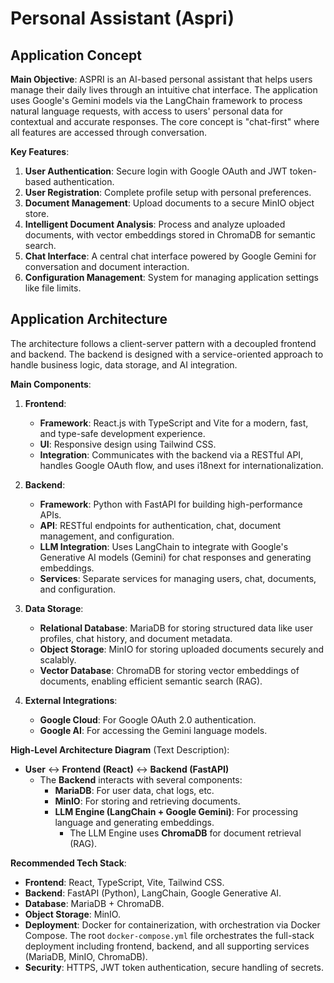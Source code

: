 # Personal Assistant (Aspri)

## Application Concept

**Main Objective**: ASPRI is an AI-based personal assistant that helps users manage their daily lives through an intuitive chat interface. The application uses Google's Gemini models via the LangChain framework to process natural language requests, with access to users' personal data for contextual and accurate responses. The core concept is "chat-first" where all features are accessed through conversation.

**Key Features**:
1. **User Authentication**: Secure login with Google OAuth and JWT token-based authentication.
2. **User Registration**: Complete profile setup with personal preferences.
3. **Document Management**: Upload documents to a secure MinIO object store.
4. **Intelligent Document Analysis**: Process and analyze uploaded documents, with vector embeddings stored in ChromaDB for semantic search.
5. **Chat Interface**: A central chat interface powered by Google Gemini for conversation and document interaction.
6. **Configuration Management**: System for managing application settings like file limits.

## Application Architecture

The architecture follows a client-server pattern with a decoupled frontend and backend. The backend is designed with a service-oriented approach to handle business logic, data storage, and AI integration.

**Main Components**:
1.  **Frontend**:
    -   **Framework**: React.js with TypeScript and Vite for a modern, fast, and type-safe development experience.
    -   **UI**: Responsive design using Tailwind CSS.
    -   **Integration**: Communicates with the backend via a RESTful API, handles Google OAuth flow, and uses i18next for internationalization.

2.  **Backend**:
    -   **Framework**: Python with FastAPI for building high-performance APIs.
    -   **API**: RESTful endpoints for authentication, chat, document management, and configuration.
    -   **LLM Integration**: Uses LangChain to integrate with Google's Generative AI models (Gemini) for chat responses and generating embeddings.
    -   **Services**: Separate services for managing users, chat, documents, and configuration.

3.  **Data Storage**:
    -   **Relational Database**: MariaDB for storing structured data like user profiles, chat history, and document metadata.
    -   **Object Storage**: MinIO for storing uploaded documents securely and scalably.
    -   **Vector Database**: ChromaDB for storing vector embeddings of documents, enabling efficient semantic search (RAG).

4.  **External Integrations**:
    -   **Google Cloud**: For Google OAuth 2.0 authentication.
    -   **Google AI**: For accessing the Gemini language models.

**High-Level Architecture Diagram** (Text Description):
-   **User** ↔ **Frontend (React)** ↔ **Backend (FastAPI)**
    -   The **Backend** interacts with several components:
        -   **MariaDB**: For user data, chat logs, etc.
        -   **MinIO**: For storing and retrieving documents.
        -   **LLM Engine (LangChain + Google Gemini)**: For processing language and generating embeddings.
            -   The LLM Engine uses **ChromaDB** for document retrieval (RAG).

**Recommended Tech Stack**:
-   **Frontend**: React, TypeScript, Vite, Tailwind CSS.
-   **Backend**: FastAPI (Python), LangChain, Google Generative AI.
-   **Database**: MariaDB + ChromaDB.
-   **Object Storage**: MinIO.
-   **Deployment**: Docker for containerization, with orchestration via Docker Compose. The root `docker-compose.yml` file orchestrates the full-stack deployment including frontend, backend, and all supporting services (MariaDB, MinIO, ChromaDB).
-   **Security**: HTTPS, JWT token authentication, secure handling of secrets.